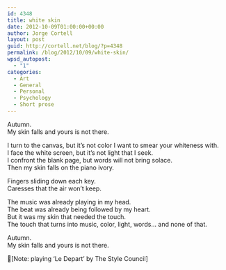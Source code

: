 ```yaml
---
id: 4348
title: white skin
date: 2012-10-09T01:00:00+00:00
author: Jorge Cortell
layout: post
guid: http://cortell.net/blog/?p=4348
permalink: /blog/2012/10/09/white-skin/
wpsd_autopost:
  - "1"
categories:
  - Art
  - General
  - Personal
  - Psychology
  - Short prose
---
```

Autumn.   
My skin falls and yours is not there.

I turn to the canvas, but it&#8217;s not color I want to smear your whiteness with.  
I face the white screen, but it&#8217;s not light that I seek.  
I confront the blank page, but words will not bring solace.  
Then my skin falls on the piano ivory.

Fingers sliding down each key.  
Caresses that the air won&#8217;t keep.

The music was already playing in my head.  
The beat was already being followed by my heart.  
But it was my skin that needed the touch.  
The touch that turns into music, color, light, words… and none of that.

Autumn.   
My skin falls and yours is not there.

[Note: playing &#8216;Le Depart&#8217; by The Style Council]